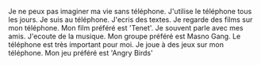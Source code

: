 Je ne peux pas imaginer ma vie sans téléphone. J'utilise le téléphone tous les jours. Je suis au téléphone. J'ecris des textes. Je regarde des films sur mon téléphone. Mon film préféré est 'Tenet'. Je souvent parle avec mes amis. J'ecoute de la musique. Mon groupe préféré est Masno Gang. Le téléphone est très important pour moi. Je joue à des jeux sur mon téléphone. Mon jeu préféré est 'Angry Birds'


